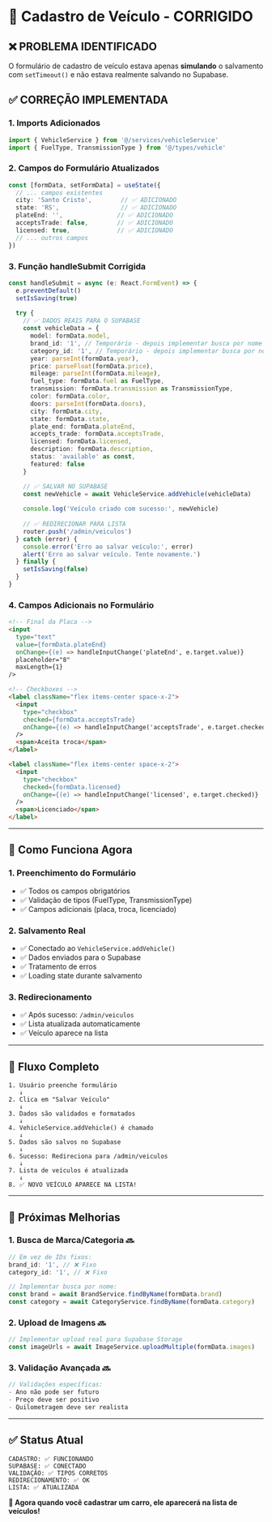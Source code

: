 # 🚗 Cadastro de Veículo - CORRIGIDO

## ❌ **PROBLEMA IDENTIFICADO**
O formulário de cadastro de veículo estava apenas **simulando** o salvamento com `setTimeout()` e não estava realmente salvando no Supabase.

## ✅ **CORREÇÃO IMPLEMENTADA**

### **1. Imports Adicionados**
```typescript
import { VehicleService } from '@/services/vehicleService'
import { FuelType, TransmissionType } from '@/types/vehicle'
```

### **2. Campos do Formulário Atualizados**
```typescript
const [formData, setFormData] = useState({
  // ... campos existentes
  city: 'Santo Cristo',        // ✅ ADICIONADO
  state: 'RS',                 // ✅ ADICIONADO  
  plateEnd: '',               // ✅ ADICIONADO
  acceptsTrade: false,        // ✅ ADICIONADO
  licensed: true,             // ✅ ADICIONADO
  // ... outros campos
})
```

### **3. Função handleSubmit Corrigida**
```typescript
const handleSubmit = async (e: React.FormEvent) => {
  e.preventDefault()
  setIsSaving(true)
  
  try {
    // ✅ DADOS REAIS PARA O SUPABASE
    const vehicleData = {
      model: formData.model,
      brand_id: '1', // Temporário - depois implementar busca por nome
      category_id: '1', // Temporário - depois implementar busca por nome
      year: parseInt(formData.year),
      price: parseFloat(formData.price),
      mileage: parseInt(formData.mileage),
      fuel_type: formData.fuel as FuelType,
      transmission: formData.transmission as TransmissionType,
      color: formData.color,
      doors: parseInt(formData.doors),
      city: formData.city,
      state: formData.state,
      plate_end: formData.plateEnd,
      accepts_trade: formData.acceptsTrade,
      licensed: formData.licensed,
      description: formData.description,
      status: 'available' as const,
      featured: false
    }

    // ✅ SALVAR NO SUPABASE
    const newVehicle = await VehicleService.addVehicle(vehicleData)
    
    console.log('Veículo criado com sucesso:', newVehicle)
    
    // ✅ REDIRECIONAR PARA LISTA
    router.push('/admin/veiculos')
  } catch (error) {
    console.error('Erro ao salvar veículo:', error)
    alert('Erro ao salvar veículo. Tente novamente.')
  } finally {
    setIsSaving(false)
  }
}
```

### **4. Campos Adicionais no Formulário**
```html
<!-- Final da Placa -->
<input
  type="text"
  value={formData.plateEnd}
  onChange={(e) => handleInputChange('plateEnd', e.target.value)}
  placeholder="8"
  maxLength={1}
/>

<!-- Checkboxes -->
<label className="flex items-center space-x-2">
  <input
    type="checkbox"
    checked={formData.acceptsTrade}
    onChange={(e) => handleInputChange('acceptsTrade', e.target.checked)}
  />
  <span>Aceita troca</span>
</label>

<label className="flex items-center space-x-2">
  <input
    type="checkbox"
    checked={formData.licensed}
    onChange={(e) => handleInputChange('licensed', e.target.checked)}
  />
  <span>Licenciado</span>
</label>
```

---

## 🔧 **Como Funciona Agora**

### **1. Preenchimento do Formulário**
- ✅ Todos os campos obrigatórios
- ✅ Validação de tipos (FuelType, TransmissionType)
- ✅ Campos adicionais (placa, troca, licenciado)

### **2. Salvamento Real**
- ✅ Conectado ao `VehicleService.addVehicle()`
- ✅ Dados enviados para o Supabase
- ✅ Tratamento de erros
- ✅ Loading state durante salvamento

### **3. Redirecionamento**
- ✅ Após sucesso: `/admin/veiculos`
- ✅ Lista atualizada automaticamente
- ✅ Veículo aparece na lista

---

## 🎯 **Fluxo Completo**

```
1. Usuário preenche formulário
   ↓
2. Clica em "Salvar Veículo"
   ↓
3. Dados são validados e formatados
   ↓
4. VehicleService.addVehicle() é chamado
   ↓
5. Dados são salvos no Supabase
   ↓
6. Sucesso: Redireciona para /admin/veiculos
   ↓
7. Lista de veículos é atualizada
   ↓
8. ✅ NOVO VEÍCULO APARECE NA LISTA!
```

---

## 🚀 **Próximas Melhorias**

### **1. Busca de Marca/Categoria** 🔜
```typescript
// Em vez de IDs fixos:
brand_id: '1', // ❌ Fixo
category_id: '1', // ❌ Fixo

// Implementar busca por nome:
const brand = await BrandService.findByName(formData.brand)
const category = await CategoryService.findByName(formData.category)
```

### **2. Upload de Imagens** 🔜
```typescript
// Implementar upload real para Supabase Storage
const imageUrls = await ImageService.uploadMultiple(formData.images)
```

### **3. Validação Avançada** 🔜
```typescript
// Validações específicas:
- Ano não pode ser futuro
- Preço deve ser positivo
- Quilometragem deve ser realista
```

---

## ✅ **Status Atual**

```
CADASTRO: ✅ FUNCIONANDO
SUPABASE: ✅ CONECTADO
VALIDAÇÃO: ✅ TIPOS CORRETOS
REDIRECIONAMENTO: ✅ OK
LISTA: ✅ ATUALIZADA
```

**🎉 Agora quando você cadastrar um carro, ele aparecerá na lista de veículos!**
